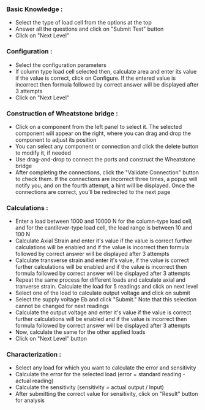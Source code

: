 
### Basic Knowledge :
- Select the type of load cell from the options at the top
- Answer all the questions and click on "Submit Test" button
- Click on "Next Level"

### Configuration :
- Select the configuration parameters
- If column type load cell selected then, calculate area and enter its value if the value is correct, click on Configure. If the entered value is incorrect then formula followed by correct answer will be displayed after 3 attempts 
- Click on "Next Level"

### Construction of Wheatstone bridge :
- Click on a component from the left panel to select it. The selected component will appear on the right, where you can drag and drop the component to adjust its position
- You can select any component or connection and click the delete button to modify it, if needed
- Use drag-and-drop to connect the ports and construct the Wheatstone bridge
- After completing the connections, click the "Validate Connection" button to check them. If the connections are incorrect three times, a popup will notify you, and on the fourth attempt, a hint will be displayed. Once the connections are correct, you'll be redirected to the next page 

### Calculations : 
- Enter a load between 1000 and 10000 N for the column-type load cell, and for the cantilever-type load cell, the load range is between 10 and 100 N
- Calculate Axial Strain and enter it's value if the value is correct further calculations will be enabled and if the value is incorrect then formula followed by correct answer will be displayed after 3 attempts
- Calculate transverse strain and enter it's value, if the value is correct further calculations will be enabled and if the value is incorrect then formula followed by correct answer will be displayed after 3 attempts
- Repeat the same process for different loads and calculate axial and tranverse strain. Calculate the load for 5 readings and click on next level
- Select one of the load to calculate output voltage and click on submit
- Select the supply voltage Eb and click "Submit." Note that this selection cannot be changed for next readings
- Calculate the output voltage and enter it's value if the value is correct further calculations will be enabled and if the value is incorrect then formula followed by correct answer will be displayed after 3 attempts
- Now, calculate the same for the other applied loads
- Click on "Next Level" button

### Characterization :
- Select any load for which you want to calculate the error and sensitivity
- Calculate the error for the selected load (error = standard reading - actual reading)
- Calculate the sensitivity (sensitivity = actual output / Input)
- After submitting the correct value for sensitivity, click on "Result" button for analysis 